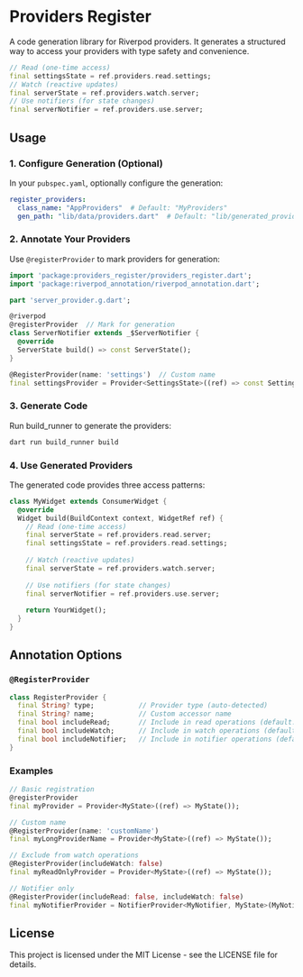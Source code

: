 # Providers Register

A code generation library for Riverpod providers. It generates a structured way to access your providers with type safety and convenience.

```dart
// Read (one-time access)
final settingsState = ref.providers.read.settings;
// Watch (reactive updates)
final serverState = ref.providers.watch.server;
// Use notifiers (for state changes)
final serverNotifier = ref.providers.use.server;
```

## Usage

### 1. Configure Generation (Optional)

In your `pubspec.yaml`, optionally configure the generation:

```yaml
register_providers:
  class_name: "AppProviders"  # Default: "MyProviders"
  gen_path: "lib/data/providers.dart"  # Default: "lib/generated_providers.dart"
```

### 2. Annotate Your Providers

Use `@registerProvider` to mark providers for generation:

```dart
import 'package:providers_register/providers_register.dart';
import 'package:riverpod_annotation/riverpod_annotation.dart';

part 'server_provider.g.dart';

@riverpod
@registerProvider  // Mark for generation
class ServerNotifier extends _$ServerNotifier {
  @override
  ServerState build() => const ServerState();
}

@RegisterProvider(name: 'settings')  // Custom name
final settingsProvider = Provider<SettingsState>((ref) => const SettingsState());
```

### 3. Generate Code

Run build_runner to generate the providers:

```bash
dart run build_runner build
```

### 4. Use Generated Providers

The generated code provides three access patterns:

```dart
class MyWidget extends ConsumerWidget {
  @override
  Widget build(BuildContext context, WidgetRef ref) {
    // Read (one-time access)
    final serverState = ref.providers.read.server;
    final settingsState = ref.providers.read.settings;
    
    // Watch (reactive updates)
    final serverState = ref.providers.watch.server;
    
    // Use notifiers (for state changes)
    final serverNotifier = ref.providers.use.server;
    
    return YourWidget();
  }
}
```

## Annotation Options

### `@RegisterProvider`

```dart
class RegisterProvider {
  final String? type;           // Provider type (auto-detected)
  final String? name;           // Custom accessor name
  final bool includeRead;       // Include in read operations (default: true)
  final bool includeWatch;      // Include in watch operations (default: true)  
  final bool includeNotifier;   // Include in notifier operations (default: true)
}
```

### Examples

```dart
// Basic registration
@registerProvider
final myProvider = Provider<MyState>((ref) => MyState());

// Custom name
@RegisterProvider(name: 'customName')
final myLongProviderName = Provider<MyState>((ref) => MyState());

// Exclude from watch operations
@RegisterProvider(includeWatch: false)
final myReadOnlyProvider = Provider<MyState>((ref) => MyState());

// Notifier only
@RegisterProvider(includeRead: false, includeWatch: false)
final myNotifierProvider = NotifierProvider<MyNotifier, MyState>(MyNotifier.new);
```

## License

This project is licensed under the MIT License - see the LICENSE file for details.
